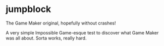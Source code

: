 # jumpblock
The Game Maker original, hopefully without crashes!

A very simple Impossible Game-esque test to discover what Game Maker was all about. Sorta works, really hard.
